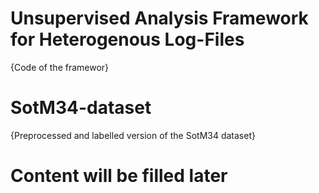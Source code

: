 
# Unsupervised Analysis Framework for Heterogenous Log-Files
  {Code of the framewor}

# SotM34-dataset
  {Preprocessed and labelled version of the SotM34 dataset}


# Content will be filled later
